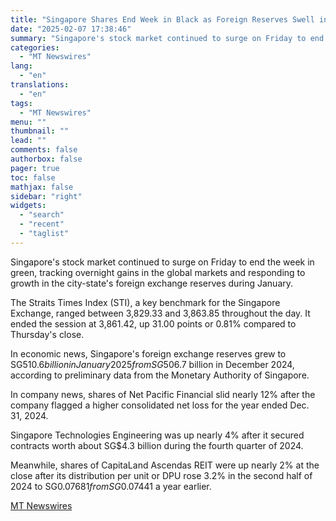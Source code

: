 ```yaml
---
title: "Singapore Shares End Week in Black as Foreign Reserves Swell in January"
date: "2025-02-07 17:38:46"
summary: "Singapore's stock market continued to surge on Friday to end the week in green, tracking overnight gains in the global markets and responding to growth in the city-state's foreign exchange reserves during January. The Straits Times Index (STI), a key benchmark for the Singapore Exchange, ranged between 3,829.33 and 3,863.85..."
categories:
  - "MT Newswires"
lang:
  - "en"
translations:
  - "en"
tags:
  - "MT Newswires"
menu: ""
thumbnail: ""
lead: ""
comments: false
authorbox: false
pager: true
toc: false
mathjax: false
sidebar: "right"
widgets:
  - "search"
  - "recent"
  - "taglist"
---
```


Singapore's stock market continued to surge on Friday to end the week in green, tracking overnight gains in the global markets and responding to growth in the city-state's foreign exchange reserves during January.

The Straits Times Index (STI), a key benchmark for the Singapore Exchange, ranged between 3,829.33 and 3,863.85 throughout the day. It ended the session at 3,861.42, up 31.00 points or 0.81% compared to Thursday's close.

In economic news, Singapore's foreign exchange reserves grew to SG$510.6 billion in January 2025 from SG$506.7 billion in December 2024, according to preliminary data from the Monetary Authority of Singapore.

In company news, shares of Net Pacific Financial slid nearly 12% after the company flagged a higher consolidated net loss for the year ended Dec. 31, 2024.

Singapore Technologies Engineering was up nearly 4% after it secured contracts worth about SG$4.3 billion during the fourth quarter of 2024.

Meanwhile, shares of CapitaLand Ascendas REIT were up nearly 2% at the close after its distribution per unit or DPU rose 3.2% in the second half of 2024 to SG$0.07681 from SG$0.07441 a year earlier.

[MT Newswires](https://www.tradingview.com/news/mtnewswires.com:20250207:G2465062:0-singapore-shares-end-week-in-black-as-foreign-reserves-swell-in-january/)
